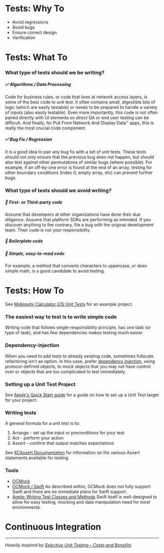 # Tests: Why To 
- Avoid regressions
- Avoid bugs
- Ensure correct design
- Verification

# Tests: What To
### What type of tests should we be writing?
##### :white_check_mark: Algorithms / Data Processing
Code for business rules, or code that lives at network access layers, is some of the best code to unit test.
It often contains small, digestible bits of logic (which are easily testable) or needs to be prepared to handle a variety
of inputs (also easily testable). Even more importantly, this code is not often paired directly with UI elements so direct
QA or end user testing can be difficult. And finally, for Pull From Network And Display Data™ apps, this is really the most
crucial code component.

##### :white_check_mark: Bug Fix / Regression
It is a good idea to pair any bug fix with a set of unit tests. These tests should not only
ensure that the previous bug does not happen, but should also test against other permutations of
similar bugs (where possible). For example, if an off-by-one error is found at the end of an array, 
testing for other boundary conditions (index 0, empty array, etc) can prevent further bugs.

### What type of tests should we avoid writing?
##### :no_entry_sign: First- or Third-party code 
Assume that developers at other organizations have
done their due diligence. Assume that platform SDKs are performing as intended. If you discover
anything to the contrary, file a bug with the original development team. Their code is not 
your responsibility.

##### :no_entry_sign: Boilerplate code

##### :no_entry_sign: Simple, easy-to-read code
For example, a method that converts characters to uppercase, 
or does simple math, is a good candidate to avoid testing.

# Tests: How To
See [Mobiquity Calculator iOS Unit Tests](https://github.com/Mobiquity/iOSUnitTests) for an example project.

### The easiest way to test is to write simple code
Writing code that follows single-responsibility principle, has one task (or type of task), and has few dependencies makes testing much easier.

### Dependency-injection 
When you need to add tests to already existing code, sometimes fullscale refactoring isn't an option. In this case, prefer [dependency injection](https://medium.com/ios-os-x-development/dependency-injection-in-swift-a959c6eee0ab), using protocol-defined objects, to mock objects that you may not have control over or objects that are too complicated to test immediately.

### Setting up a Unit Test Project
See [Apple's Quick Start guide](https://developer.apple.com/library/content/documentation/DeveloperTools/Conceptual/testing_with_xcode/chapters/02-quick_start.html#//apple_ref/doc/uid/TP40014132-CH2-SW3) for a guide on how to set up a Unit Test target for your project. 

### Writing tests
A general formula for a unit test is to:
1. Arrange - set up the input or preconditions for your test
2. Act - perform your action
3. Assert - confirm that output matches expectations

See [XCAssert Documentation](https://developer.apple.com/library/content/documentation/DeveloperTools/Conceptual/testing_with_xcode/chapters/04-writing_tests.html#//apple_ref/doc/uid/TP40014132-CH4-SW34) for information on the various Assert statements available for testing.
### Tools
- [OCMock](http://ocmock.org) 
- [OCMock / Swift](http://ocmock.org/swift) As described within, OCMock does not fully support Swift and there are no immediate plans for Swift support. 
- [Apple: Writing Test Classes and Methods](https://developer.apple.com/library/content/documentation/DeveloperTools/Conceptual/testing_with_xcode/chapters/04-writing_tests.html) Swift itself is well-designed to allow for easy testing, mocking and data manipulation need for most environments. 

# Continuous Integration

* * *
_Heavily inspired by [Selective Unit Testing – Costs and Benefits](http://blog.stevensanderson.com/2009/11/04/selective-unit-testing-costs-and-benefits/)_
